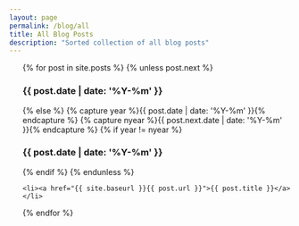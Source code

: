 ```yaml
---
layout: page
permalink: /blog/all
title: All Blog Posts
description: "Sorted collection of all blog posts"
---
```


<!-- Original snippet for generating archive page found here:
https://gist.github.com/tuananh/743255://gist.github.com/tuananh/7432553 -->

<ul>
{% for post in site.posts %}
    {% unless post.next %}
        <h3>{{ post.date | date: '%Y-%m' }}</h3>
    {% else %}
        {% capture year %}{{ post.date | date: '%Y-%m' }}{% endcapture %}
        {% capture nyear %}{{ post.next.date | date: '%Y-%m' }}{% endcapture %}
        {% if year != nyear %}
        <h3>{{ post.date | date: '%Y-%m' }}</h3>
        {% endif %}
    {% endunless %}

    <li><a href="{{ site.baseurl }}{{ post.url }}">{{ post.title }}</a></li>
{% endfor %}
</ul>
